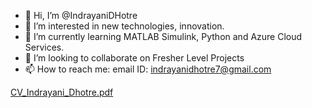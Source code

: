 - 👋 Hi, I’m @IndrayaniDHotre
- 👀 I’m interested in new technologies, innovation.
- 🌱 I’m currently learning MATLAB Simulink, Python and Azure Cloud Services.
- 💞️ I’m looking to collaborate on Fresher Level Projects
- 📫 How to reach me: email ID: indrayanidhotre7@gmail.com

<!---
IndrayaniDHotre/IndrayaniDHotre is a ✨ special ✨ repository because its `README.md` (this file) appears on your GitHub profile.
You can click the Preview link to take a look at your changes.
--->
[CV_Indrayani_Dhotre.pdf](https://github.com/IndrayaniDHotre/IndrayaniDHotre/files/9673564/CV_Indrayani_Dhotre.pdf)
